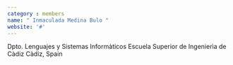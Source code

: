 ```yaml
---
category : members
name: " Inmaculada Medina Bulo " 
website: '#'
---
```

Dpto. Lenguajes y Sistemas Informàticos
Escuela Superior de Ingenierìa de Càdiz
Càdiz, Spain

